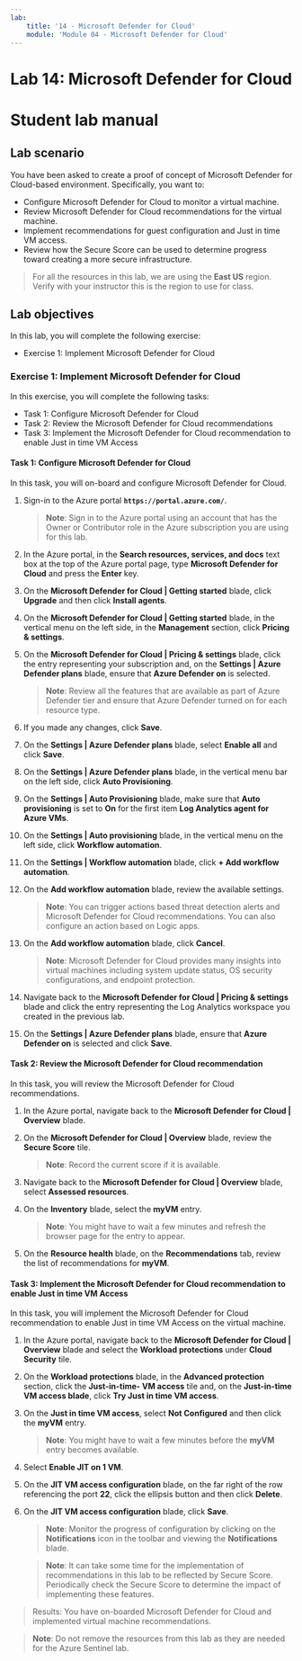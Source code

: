 ```yaml
---
lab:
    title: '14 - Microsoft Defender for Cloud'
    module: 'Module 04 - Microsoft Defender for Cloud'
---
```


# Lab 14: Microsoft Defender for Cloud
# Student lab manual

## Lab scenario

You have been asked to create a proof of concept of Microsoft Defender for Cloud-based environment. Specifically, you want to:

- Configure Microsoft Defender for Cloud to monitor a virtual machine.
- Review Microsoft Defender for Cloud recommendations for the virtual machine.
- Implement recommendations for guest configuration and Just in time VM access. 
- Review how the Secure Score can be used to determine progress toward creating a more secure infrastructure.

> For all the resources in this lab, we are using the **East US** region. Verify with your instructor this is the region to use for class. 

## Lab objectives

In this lab, you will complete the following exercise:

- Exercise 1: Implement Microsoft Defender for Cloud

### Exercise 1: Implement Microsoft Defender for Cloud

In this exercise, you will complete the following tasks:

- Task 1: Configure Microsoft Defender for Cloud
- Task 2: Review the Microsoft Defender for Cloud recommendations
- Task 3: Implement the Microsoft Defender for Cloud recommendation to enable Just in time VM Access

#### Task 1: Configure Microsoft Defender for Cloud

In this task, you will on-board and configure Microsoft Defender for Cloud.

1. Sign-in to the Azure portal **`https://portal.azure.com/`**.

    >**Note**: Sign in to the Azure portal using an account that has the Owner or Contributor role in the Azure subscription you are using for this lab.

1. In the Azure portal, in the **Search resources, services, and docs** text box at the top of the Azure portal page, type **Microsoft Defender for Cloud** and press the **Enter** key.

1. On the **Microsoft Defender for Cloud \| Getting started** blade, click **Upgrade** and then click **Install agents**.
     
1. On the **Microsoft Defender for Cloud \| Getting started** blade, in the vertical menu on the left side, in the **Management** section, click **Pricing & settings**.

1. On the **Microsoft Defender for Cloud \| Pricing & settings** blade, click the entry representing your subscription and, on the **Settings \| Azure Defender plans** blade, ensure that **Azure Defender on** is selected. 

    >**Note**: Review all the features that are available as part of Azure Defender tier and ensure that Azure Defender turned on for each resource type. 

1. If you made any changes, click **Save**.

1. On the **Settings \| Azure Defender plans** blade, select **Enable all** and click **Save**.

1. On the **Settings \| Azure Defender plans** blade, in the vertical menu bar on the left side, click **Auto Provisioning**.

1. On the **Settings \| Auto Provisioning** blade, make sure that **Auto provisioning** is set to **On** for the first item **Log Analytics agent for Azure VMs**. 

1. On the **Settings \| Auto provisioning** blade, in the vertical menu on the left side, click **Workflow automation**.

1. On the **Settings \| Workflow automation** blade, click **+ Add workflow automation**.

1. On the **Add workflow automation** blade, review the available settings. 

    >**Note**: You can trigger actions based threat detection alerts and Microsoft Defender for Cloud recommendations. You can also configure an action based on Logic apps. 

1. On the **Add workflow automation** blade, click **Cancel**.

    >**Note**: Microsoft Defender for Cloud provides many insights into virtual machines including system update status, OS security configurations, and endpoint protection.

1. Navigate back to the **Microsoft Defender for Cloud \| Pricing & settings** blade and click the entry representing the Log Analytics workspace you created in the previous lab.

1. On the **Settings \| Azure Defender plans** blade, ensure that **Azure Defender on** is selected and click **Save**.


#### Task 2: Review the Microsoft Defender for Cloud recommendation

In this task, you will review the Microsoft Defender for Cloud recommendations. 

1. In the Azure portal, navigate back to the **Microsoft Defender for Cloud \| Overview** blade. 

1. On the **Microsoft Defender for Cloud \| Overview** blade, review the **Secure Score** tile.

    >**Note**: Record the current score if it is available.

1. Navigate back to the **Microsoft Defender for Cloud \| Overview** blade, select **Assessed resources**.

1. On the **Inventory** blade, select the **myVM** entry.

    >**Note**: You might have to wait a few minutes and refresh the browser page for the entry to appear.
    
1. On the **Resource health** blade, on the **Recommendations** tab, review the list of recommendations for **myVM**.


#### Task 3: Implement the Microsoft Defender for Cloud recommendation to enable Just in time VM Access

In this task, you will implement the Microsoft Defender for Cloud recommendation to enable Just in time VM Access on the virtual machine. 

1. In the Azure portal, navigate back to the **Microsoft Defender for Cloud \| Overview** blade and select the **Workload protections** under **Cloud Security** tile.

1. On the **Workload protections** blade, in the **Advanced protection** section, click the **Just-in-time- VM access** tile and, on the **Just-in-time VM access blade**, click **Try Just in time VM access**.

1. On the **Just in time VM access**, select **Not Configured** and then click the **myVM** entry.

    >**Note**: You might have to wait a few minutes before the **myVM** entry becomes available.

1. Select **Enable JIT on 1 VM**.

1. On the **JIT VM access configuration** blade, on the far right of the row referencing the port **22**, click the ellipsis button and then click **Delete**.

1. On the **JIT VM access configuration** blade, click **Save**.

    >**Note**: Monitor the progress of configuration by clicking on the **Notifications** icon in the toolbar and viewing the **Notifications** blade. 

    >**Note**: It can take some time for the implementation of recommendations in this lab to be reflected by Secure Score. Periodically check the Secure Score to determine the impact of implementing these features. 

> Results: You have on-boarded Microsoft Defender for Cloud and implemented virtual machine recommendations. 


>**Note**: Do not remove the resources from this lab as they are needed for the Azure Sentinel lab.
